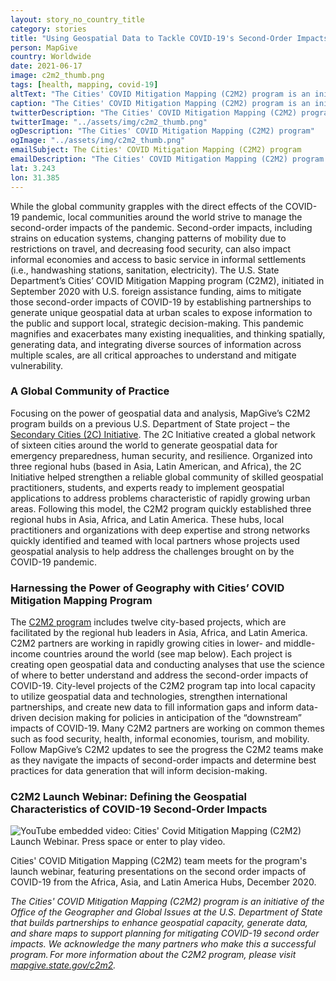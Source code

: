 ```yaml
---
layout: story_no_country_title
category: stories
title: "Using Geospatial Data to Tackle COVID-19's Second-Order Impacts"
person: MapGive
country: Worldwide
date: 2021-06-17
image: c2m2_thumb.png
tags: [health, mapping, covid-19]
altText: "The Cities' COVID Mitigation Mapping (C2M2) program is an initiative of the Office of the Geographer and Global Issues at the U.S. Department of State that builds partnerships to enhance geospatial capacity, generate data, and share maps to support planning for mitigating COVID-19 second order impacts."
caption: "The Cities' COVID Mitigation Mapping (C2M2) program is an initiative of the Office of the Geographer and Global Issues at the U.S. Department of State that builds partnerships to enhance geospatial capacity, generate data, and share maps to support planning for mitigating COVID-19 second order impacts."
twitterDescription: "The Cities' COVID Mitigation Mapping (C2M2) program is an initiative of the Office of the Geographer and Global Issues at the U.S. Department of State that builds partnerships to enhance geospatial capacity, generate data, and share maps to support planning for mitigating COVID-19 second order impacts."
twitterImage: "../assets/img/c2m2_thumb.png"
ogDescription: "The Cities' COVID Mitigation Mapping (C2M2) program"
ogImage: "../assets/img/c2m2_thumb.png"
emailSubject: The Cities' COVID Mitigation Mapping (C2M2) program
emailDescription: "The Cities' COVID Mitigation Mapping (C2M2) program is an initiative of the Office of the Geographer and Global Issues at the U.S. Department of State that builds partnerships to enhance geospatial capacity, generate data, and share maps to support planning for mitigating COVID-19 second order impacts."
lat: 3.243
lon: 31.385
---
```


<!--<h3>Using Geospatial Data to Tackle COVID-19's Second-Order Impacts</h3>-->

<p>
While the global community grapples with the direct effects of the COVID-19 pandemic, local communities around the world strive to manage the second-order impacts of the pandemic. Second-order impacts, including strains on education systems, changing patterns of mobility due to restrictions on travel, and decreasing food security, can also impact informal economies and access to basic service in informal settlements (i.e., handwashing stations, sanitation, electricity). The U.S. State Department’s Cities’ COVID Mitigation Mapping program (C2M2), initiated in September 2020 with U.S. foreign assistance funding, aims to mitigate those second-order impacts of COVID-19 by establishing partnerships to generate unique geospatial data at urban scales to expose information to the public and support local, strategic decision-making.  This pandemic magnifies and exacerbates many existing inequalities, and thinking spatially, generating data, and integrating diverse sources of information across multiple scales, are all critical approaches to understand and mitigate vulnerability.  
</p>

<h3>A Global Community of Practice</h3>

<p>
Focusing on the power of geospatial data and analysis, MapGive’s C2M2 program builds on a previous U.S. Department of State project – the <a href="https://secondarycities.state.gov/" target="_blank"> Secondary Cities (2C) Initiative</a>. The 2C Initiative created a global network of sixteen cities around the world to generate geospatial data for emergency preparedness, human security, and resilience.  Organized into three regional hubs (based in Asia, Latin American, and Africa), the 2C Initiative helped strengthen a reliable global community of skilled geospatial practitioners, students, and experts ready to implement geospatial applications to address problems characteristic of rapidly growing urban areas.  Following this model, the C2M2 program quickly established three regional hubs in Asia, Africa, and Latin America. These hubs, local practitioners and organizations with deep expertise and strong networks quickly identified and teamed with local partners whose projects used geospatial analysis to help address the challenges brought on by the COVID-19 pandemic.
</p>

<h3>Harnessing the Power of Geography with Cities’ COVID Mitigation Mapping Program</h3>

<p>
The <a href="https://mapgive.state.gov/c2m2/" target="_blank">C2M2 program</a> includes twelve city-based projects, which are facilitated by the regional hub leaders in Asia, Africa, and Latin America. C2M2 partners are working in rapidly growing cities in lower- and middle-income countries around the world (see map below). Each project is creating open geospatial data and conducting analyses that use the science of where to better understand and address the second-order impacts of COVID-19. City-level projects of the C2M2 program tap into local capacity to utilize geospatial data and technologies, strengthen international partnerships, and create new data to fill information gaps and inform data-driven decision making for policies in anticipation of the “downstream” impacts of COVID-19.  Many C2M2 partners are working on common themes such as food security, health, informal economies, tourism, and mobility. Follow MapGive’s C2M2 updates to see the progress the C2M2 teams make as they navigate the impacts of second-order impacts and determine best practices for data generation that will inform decision-making.
</p>

<h3>C2M2 Launch Webinar: Defining the Geospatial Characteristics of COVID-19 Second-Order Impacts</h3>

<div class="video">
    <div class="video-player-container shadowed" data="y8LfjuhGYPg" tabindex="0">
        <img src="{{ site.baseurl }}/assets/img/the-cause.jpg" alt="YouTube embedded video: Cities' Covid Mitigation Mapping (C2M2) Launch Webinar. Press space or enter to play video." class="img-responsive" />
        <div class="play"><span class="play-button"></span></div>
    </div>
    <p class="caption">Cities' COVID Mitigation Mapping (C2M2) team meets for the program's launch webinar, featuring presentations on the second order impacts of COVID-19 from the Africa, Asia, and Latin America Hubs, December 2020.</p>
</div>

<p><i>
The Cities' COVID Mitigation Mapping (C2M2) program is an initiative of the Office of the Geographer and Global Issues at the U.S. Department of State that builds partnerships to enhance geospatial capacity, generate data, and share maps to support planning for mitigating COVID-19 second order impacts. We acknowledge the many partners who make this a successful program. For more information about the C2M2 program, please visit <a href="https://mapgive.state.gov/c2m2/" target="_blank">mapgive.state.gov/c2m2</a>.
</i></p>






